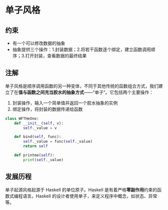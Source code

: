 # 单子风格

## 约束

- 有一个可以修改数据的抽象
- 抽象提供三个操作：1.封装数据；2.将若干函数逐个绑定，建立函数调用顺序；3.打开封装，查看数据的最终结果

## 注解

单子风格是顺序调用函数的另一种变体，不同于其他传统的函数组合方式，我们建立了在**值与函数之间充当胶水的抽象方式**——“单子”。它包括两个主要操作：

1. 封装操作，输入一个简单值并返回一个胶水抽象的实例
2. 绑定操作，将封装的数据传递给函数

```python
class WFTHeOne:
    def __init__(self, v):
        self._value = v

    def bind(self, func):
        self._value = func(self._value)
        return self

    def printme(self):
        print(self._value)
```

## 发展历程

单子起源风格起源于 Haskell 的单位原子。Haskell 是有着严格**零副作用**约束的函数式编程语言。Haskell 的设计者使用单子，来定义程序中概念，如状态、异常等。
